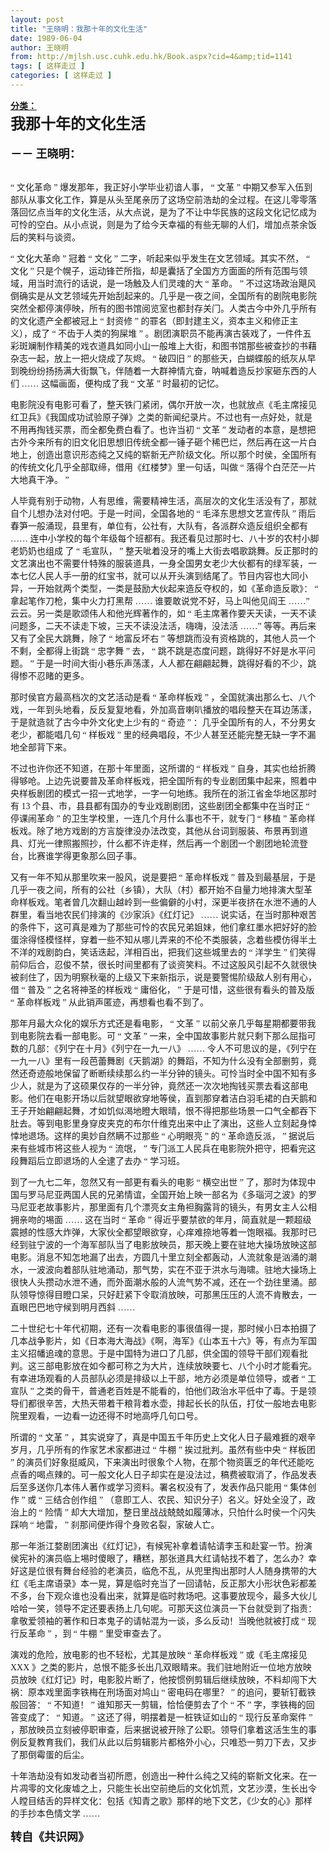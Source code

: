 ```yaml
---
layout: post
title: "王晓明：我那十年的文化生活"
date: 1989-06-04
author: 王晓明
from: http://mjlsh.usc.cuhk.edu.hk/Book.aspx?cid=4&amp;tid=1141
tags: [ 这样走过 ]
categories: [ 这样走过 ]
---
```


<div style="margin: 15px 10px 10px 0px;">
<div>
<span id="ctl00_ContentPlaceHolder1_chapter1_SubjectLabel" style="font-weight:bold;text-decoration:underline;">
   分类：
  </span>
</div>
<b>
<span lang="ZH-CN" style="font-family: 宋体; ">
<font size="5">
    我那十年的文化生活
   </font>
</span>
<!--EndFragment-->
</b>
<div>
<span lang="ZH-CN" style="font-size:12.0pt;font-family:
宋体;mso-ansi-language:EN-US;mso-fareast-language:ZH-CN">
<b>
<br/>
</b>
</span>
</div>
<div>
<font size="4">
<b>
<span lang="ZH-CN" style="font-family: 宋体; ">
     －－
    </span>
<span lang="ZH-CN" style="font-family: 宋体; ">
     王晓明：
    </span>
</b>
</font>
</div>
<div>
<br/>
</div>
<div>
<p class="MsoNormal">
<span style="font-family:宋体;mso-fareast-language:ZH-CN">
<span lang="ZH-CN">
</span>
    “
    <span lang="ZH-CN">
     文化革命
    </span>
    ”
    <span lang="ZH-CN">
     爆发那年，我正好小学毕业初谙人事，
    </span>
    “
    <span lang="ZH-CN">
     文革
    </span>
    ”
    <span lang="ZH-CN">
     中期又参军入伍到部队从事文化工作，算是从头至尾亲历了这场空前浩劫的全过程。在这儿零零落落回忆点当年的文化生活，从大点说，是为了不让中华民族的这段文化记忆成为可怜的空白。从小点说，则是为了给今天幸福的有些无聊的人们，增加点茶余饭后的笑料与谈资。
    </span>
</span>
<span style="font-family: 宋体; ">
</span>
</p>
<p class="MsoNormal">
<span lang="ZH-CN" style="font-family:宋体;mso-fareast-language:
ZH-CN">
</span>
<span style="font-family:宋体;mso-fareast-language:ZH-CN">
    “
    <span lang="ZH-CN">
     文化大革命
    </span>
    ”
    <span lang="ZH-CN">
     冠着
    </span>
    “
    <span lang="ZH-CN">
     文化
    </span>
    ”
    <span lang="ZH-CN">
     二字，听起来似乎发生在文艺领域。其实不然，
    </span>
    “
    <span lang="ZH-CN">
     文化
    </span>
    ”
    <span lang="ZH-CN">
     只是个幌子，运动锋芒所指，却是囊括了全国方方面面的所有范围与领域，用当时流行的话说，是一场触及人们灵魂的大
    </span>
    “
    <span lang="ZH-CN">
     革命。
    </span>
    ”
    <span lang="ZH-CN">
     不过这场政治飓风倒确实是从文艺领域先开始刮起来的。几乎是一夜之间，全国所有的剧院电影院突然全都停演停映，所有的图书馆阅览室也都封存关门。人类古今中外几乎所有的文化遗产全都被冠上
    </span>
    “
    <span lang="ZH-CN">
     封资修
    </span>
    ”
    <span lang="ZH-CN">
     的罪名（即封建主义，资本主义和修正主义），成了
    </span>
    “
    <span lang="ZH-CN">
     不齿于人类的狗屎堆
    </span>
    ”
    <span lang="ZH-CN">
     。剧团演职员不能再演古装戏了，一件件五彩斑斓制作精美的戏衣道具如同小山一般堆上大街，和图书馆那些被查抄的书藉杂志一起，放上一把火烧成了灰烬。
    </span>
    “
    <span lang="ZH-CN">
     破四旧
    </span>
    ”
    <span lang="ZH-CN">
     的那些天，白蝴蝶般的纸灰从早到晚纷纷扬扬满大街飘飞，伴随着一大群神情亢奋，呐喊着造反抄家砸东西的人们
    </span>
    ……
    <span lang="ZH-CN">
     这幅画面，便构成了我
    </span>
    “
    <span lang="ZH-CN">
     文革
    </span>
    ”
    <span lang="ZH-CN">
     时最初的记忆。
    </span>
</span>
</p>
<p class="MsoNormal">
<span lang="ZH-CN" style="font-family:宋体;mso-fareast-language:
ZH-CN">
    电影院没有电影可看了，整天铁门紧闭，偶尔开放一次，也就放点《毛主席接见红卫兵》《我国成功试验原子弹》之类的新闻纪录片。不过也有一点好处，就是不用再掏钱买票，而全都免费白看了。也许当初
   </span>
<span style="font-family:宋体;mso-fareast-language:ZH-CN">
    “
    <span lang="ZH-CN">
     文革
    </span>
    ”
    <span lang="ZH-CN">
     发动者的本意，是想把古外今来所有的旧文化旧思想旧传统全都一锤子砸个稀巴烂，然后再在这一片白地上，创造出意识形态纯之又纯的崭新无产阶级文化。所以那个时侯，全国所有的传统文化几乎全部取缔，借用《红楼梦》里一句话，叫做
    </span>
    “
    <span lang="ZH-CN">
     落得个白茫茫一片大地真干净。
    </span>
    ”
   </span>
</p>
<p class="MsoNormal">
<span lang="ZH-CN" style="font-family:宋体;mso-fareast-language:
ZH-CN">
    人毕竟有别于动物，人有思维，需要精神生活，高层次的文化生活没有了，那就自个儿想办法对付吧。于是一时间，全国各地的
   </span>
<span style="font-family:宋体;mso-fareast-language:ZH-CN">
    “
    <span lang="ZH-CN">
     毛泽东思想文艺宣传队
    </span>
    ”
    <span lang="ZH-CN">
     雨后春笋一般涌现，县里有，单位有，公社有，大队有，各派群众造反组织全都有
    </span>
    ……
    <span lang="ZH-CN">
     连中小学校的每个年级每个班都有。我还看见过那时七、八十岁的农村小脚老奶奶也组成
了
    </span>
    “
    <span lang="ZH-CN">
     毛宣队，
    </span>
    ”
    <span lang="ZH-CN">
     整天呲着没牙的嘴上大街去唱歌跳舞。反正那时的文艺演出也不需要什特殊的服装道具，一身全国男女老少大伙都有的绿军装，一本七亿人民人手一册的红宝书，就可以从开头演到结尾了。节目内容也大同小异，一开始就两个类型，一类是鼓励大伙起来造反夺权的，如《革命造反歌》：
    </span>
    “
    <span lang="ZH-CN">
     拿起笔作刀枪，集中火力打黑帮
    </span>
    ……
    <span lang="ZH-CN">
     谁要敢说党不好，马上叫他见阎王
    </span>
    ……”
    <span lang="ZH-CN">
     云云。另一类是歌颂伟人和他光辉著作的，如
    </span>
    “
    <span lang="ZH-CN">
     毛主席著作要天天读，一天不读问题多，二天不读走下坡，三天不读没法活，嗨嗨，没法活
    </span>
    ……”
    <span lang="ZH-CN">
     等等。再后来又有了全民大跳舞，除了
    </span>
    “
    <span lang="ZH-CN">
     地富反坏右
    </span>
    ”
    <span lang="ZH-CN">
     等想跳而没有资格跳的，其他人员一个不剩，全都得上街跳
    </span>
    “
    <span lang="ZH-CN">
     忠字舞
    </span>
    ”
    <span lang="ZH-CN">
     去，
    </span>
    “
    <span lang="ZH-CN">
     跳不跳是态度问题，跳得好不好是水平问题。
    </span>
    ”
    <span lang="ZH-CN">
     于是一时间大街小巷乐声荡漾，人人都在翩翩起舞，跳得好看的不少，跳得惨不忍睹的更多。
    </span>
</span>
</p>
<p class="MsoNormal">
<span lang="ZH-CN" style="font-family:宋体;mso-fareast-language:
ZH-CN">
    那时侯官方最高档次的文艺活动是看
   </span>
<span style="font-family:宋体;mso-fareast-language:
ZH-CN">
    “
    <span lang="ZH-CN">
     革命样板戏
    </span>
    ”
    <span lang="ZH-CN">
     ，全国就演出那么七、八个戏，一年到头地看，反反复复地看，外加高音喇叭播放的唱段整天在耳边荡漾，于是就造就了古今中外文化史上少有的
    </span>
    “
    <span lang="ZH-CN">
     奇迹
    </span>
    ”
    <span lang="ZH-CN">
     ：几乎全国所有的人，不分男女老少，都能唱几句
    </span>
    “
    <span lang="ZH-CN">
     样板戏
    </span>
    ”
    <span lang="ZH-CN">
     里的经典唱段，不少人甚至还能完整无缺一字不漏地全部背下来。
    </span>
</span>
</p>
<p class="MsoNormal">
<span lang="ZH-CN" style="font-family:宋体;mso-fareast-language:
ZH-CN">
    不过也许你还不知道，在那十年里面，这所谓的
   </span>
<span style="font-family:宋体;mso-fareast-language:
ZH-CN">
    “
    <span lang="ZH-CN">
     样板戏
    </span>
    ”
    <span lang="ZH-CN">
     自身，其实也给折腾得够呛。上边先说要普及革命样板戏，把全国所有的专业剧团集中起来，照着中央样板剧团的模式一招一式地学，一字一句地练。我所在的浙江省金华地区那时有
    </span>
    13
    <span lang="ZH-CN">
     个县、市，县县都有国办的专业戏剧剧团，这些剧团全都集中在当时正
    </span>
    “
    <span lang="ZH-CN">
     停课闹革命
    </span>
    ”
    <span lang="ZH-CN">
     的卫生学校里，一连几个月什么事也不干，就专门
    </span>
    “
    <span lang="ZH-CN">
     移植
    </span>
    ”
    <span lang="ZH-CN">
     革命样板戏。除了地方戏剧的方言旋律没办法改变，其他从台词到服装、布景再到道具、灯光一律照搬照抄，什么都不许走样，然后再一个剧团一个剧团地轮流登台，比赛谁学得更象那么回子事。
    </span>
</span>
</p>
<p class="MsoNormal">
<span lang="ZH-CN" style="font-family:宋体;mso-fareast-language:
ZH-CN">
    又有一年不知从那里吹来一股风，说是要把
   </span>
<span style="font-family:宋体;mso-fareast-language:
ZH-CN">
    “
    <span lang="ZH-CN">
     革命样板戏
    </span>
    ”
    <span lang="ZH-CN">
     普及到最基层，于是几乎一夜之间，所有的公社（乡镇），大队（村）都开始不自量力地排演大型革命样板戏。笔者曾几次翻山越岭到一些偏僻的小村，深更半夜挤在水泄不通的人群里，看当地农民们排演的《沙家浜》《红灯记》
    </span>
    ……
    <span lang="ZH-CN">
     说实话，在当时那种艰苦的条件下，这可真是难为了那些可怜的农民兄弟姐妹，他们拿红墨水把好好的脸蛋涂得怪模怪样，穿着一些不知从哪儿弄来的不伦不类服装，念着些模仿得半土不洋的戏剧韵白，笑话迭起，洋相百出，把我们这些城里去的
    </span>
    “
    <span lang="ZH-CN">
     洋学生
    </span>
    ”
    <span lang="ZH-CN">
     们笑得前仰后合，忍俊不禁，很长时间里都有了谈资笑料。不过这股风引起不久就很快被刹住了，因为明察秋毫的上级又下来新指示，说是要警惕阶级敌人别有用心，借
    </span>
    “
    <span lang="ZH-CN">
     普及
    </span>
    ”
    <span lang="ZH-CN">
     之名将神圣的样板戏
    </span>
    “
    <span lang="ZH-CN">
     庸俗化，
    </span>
    ”
    <span lang="ZH-CN">
     于是可惜，这些很有看头的普及版
    </span>
    “
    <span lang="ZH-CN">
     革命样板戏
    </span>
    ”
    <span lang="ZH-CN">
     从此销声匿迹，再想看也看不到了。
    </span>
</span>
</p>
<p class="MsoNormal">
<span lang="ZH-CN" style="font-family:宋体;mso-fareast-language:
ZH-CN">
    那年月最大众化的娱乐方式还是看电影，
   </span>
<span style="font-family:宋体;mso-fareast-language:
ZH-CN">
    “
    <span lang="ZH-CN">
     文革
    </span>
    ”
    <span lang="ZH-CN">
     以前父亲几乎每星期都要带我到电影院去看一部电影。可
    </span>
    “
    <span lang="ZH-CN">
     文革
    </span>
    ”
    <span lang="ZH-CN">
     一来，全中国故事影片就只剩下那么屈指可数的几部：《列宁在十月》《列宁在一九一八》
    </span>
    ……
    <span lang="ZH-CN">
     令人不可思议的是，《列宁在一九一八》里有一段芭蕾舞剧《天鹅湖》的舞蹈，不知为什么没有全部删剪，竟然还奇迹般地保留了断断续续那么约一半分钟的镜头。可怜当时全中国不知有多少人，就是为了这硕果仅存的一半分钟，竟然还一次次地掏钱买票去看这部电影。他们在电影开场以后就望眼欲穿地等侯，直到那穿着洁白羽毛裙的白天鹅和王子开始翩翩起舞，才如饥似渴地瞪大眼晴，恨不得把那些场景一口气全都吞下肚去。等到电影里身穿皮夹克的布尔什维克出来中止了演出，这些人立刻起身悻悻地退场。这样的奥妙自然瞒不过那些
    </span>
    “
    <span lang="ZH-CN">
     心明眼亮
    </span>
    ”
    <span lang="ZH-CN">
     的
    </span>
    “
    <span lang="ZH-CN">
     革命造反派，
    </span>
    ”
    <span lang="ZH-CN">
     据说后来有些城市将这些人视为
    </span>
    “
    <span lang="ZH-CN">
     流氓，
    </span>
    ”
    <span lang="ZH-CN">
     专门派工人民兵在电影院外把守，把看完这段舞蹈后立即退场的人全逮了去办
    </span>
    “
    <span lang="ZH-CN">
     学习班。
    </span>
</span>
<span style="font-family: 宋体; ">
</span>
</p>
<p class="MsoNormal">
<span lang="ZH-CN" style="font-family:宋体;mso-fareast-language:
ZH-CN">
    到了一九七二年，忽然又有一部更有看头的电影
   </span>
<span style="font-family:宋体;mso-fareast-language:
ZH-CN">
    “
    <span lang="ZH-CN">
     横空出世
    </span>
    ”
    <span lang="ZH-CN">
     了，那时为体现中国与罗马尼亚两国人民的兄弟情谊，全国开始上映一部名为《多瑙河之波》的罗马尼亚老故事影片，那里面有几个漂亮女主角袒胸露背的镜头，有男女主人公相拥亲吻的埸面
    </span>
    ……
    <span lang="ZH-CN">
     这在当时
    </span>
    “
    <span lang="ZH-CN">
     革命
    </span>
    ”
    <span lang="ZH-CN">
     得近乎要禁欲的年月，简直就是一颗超级震撼的性感大炸弹，大家伙全都望眼欲穿，心痒难捺地等着一饱眼福。我那时已经到驻宁波的一个海军部队当了电影放映员，那天晚上要在驻地大操场放映这部电影。消息不知怎地漏了出去，方圆几十里立刻全都轰动，人流就象是汹涌的潮水，一波波向着部队驻地涌动，那气势，实在不亚于洪水与海啸。驻地大操场上很快人头攒动水泄不通，而外面潮水般的人流气势不减，还在一个劲往里涌。部队领导惊得目瞪口呆，只好赶紧下令取消放映，可那黑压压的人流不肯散去，一直眼巴巴地守候到明月西斜
    </span>
    ……
   </span>
</p>
<p class="MsoNormal">
<span lang="ZH-CN" style="font-family:宋体;mso-fareast-language:
ZH-CN">
    二十世纪七十年代初期，还有一次看电影的事很值得一提，那时候小日本拍摄了几本战争影片，如《日本海大海战》《啊，海军》《山本五十六》等，有点为军国主义招幡追魂的意思。于是中国特为进口了几部，供全国的领导干部们观看批判。这三部电影放在如今都可称之为大片，连续放映要七、八个小时才能看完。有幸进场观看的人员部队必须是排级以上干部，地方必须是单位领导，或者
   </span>
<span style="font-family:宋体;mso-fareast-language:ZH-CN">
    “
    <span lang="ZH-CN">
     工宣队
    </span>
    ”
    <span lang="ZH-CN">
     之类的骨干，普通老百姓是不能看的，怕他们政治水平低中了毒。于是领导们都很辛苦，大热天带着干粮背着水壶，排起长长的队伍，打仗一般地去电影院里观看，一边看一边还得不时地高呼几句口号。
    </span>
</span>
<span style="font-family: 宋体; ">
</span>
</p>
<p class="MsoNormal">
<span lang="ZH-CN" style="font-family:宋体;mso-fareast-language:
ZH-CN">
    所谓的
   </span>
<span style="font-family:宋体;mso-fareast-language:ZH-CN">
    “
    <span lang="ZH-CN">
     文革
    </span>
    ”
    <span lang="ZH-CN">
     ，其实说穿了，真是中国五千年历史上文化人日子最难捱的艰辛岁月，几乎所有的作家艺术家都进过
    </span>
    “
    <span lang="ZH-CN">
     牛棚
    </span>
    ”
    <span lang="ZH-CN">
     挨过批判。虽然有些中央
    </span>
    “
    <span lang="ZH-CN">
     样板团
    </span>
    ”
    <span lang="ZH-CN">
     的演员们好象挺威风，下来演出时很象个人物，在那个物资匮乏的年代还能吃点香的喝点辣的。可一般文化人日子却实在是没法过，稿费被取消了，作品发表后至多送你几本伟人著作或学习资料。署名权没有了，发表作品只能用
    </span>
    “
    <span lang="ZH-CN">
     集体创作
    </span>
    ”
    <span lang="ZH-CN">
     或
    </span>
    “
    <span lang="ZH-CN">
     三结合创作组
    </span>
    ”
    <span lang="ZH-CN">
     （意即工人、农民、知识分子）名义。好处全没了，政治上的
    </span>
    “
    <span lang="ZH-CN">
     险情
    </span>
    ”
    <span lang="ZH-CN">
     却大大增加，整日里战战兢兢如履薄冰，只怕什么时侯一个闪失踩响
    </span>
    “
    <span lang="ZH-CN">
     地雷，
    </span>
    ”
    <span lang="ZH-CN">
     刹那间便炸得个身败名裂，家破人亡。
    </span>
</span>
<span style="font-family: 宋体; ">
</span>
</p>
<p class="MsoNormal">
<span lang="ZH-CN" style="font-family:宋体;mso-fareast-language:
ZH-CN">
    那一年浙江婺剧团演出《红灯记》，有候宪补拿着请帖请李玉和赴宴一节。扮演侯宪补的演员临上埸时傻眼了，糟糕，那张道具大红请帖找不着了，怎么办？幸好这是位很有舞台经验的老演员，临危不乱，从兜里掏出那时人人随身携带的大红《毛主席语录》本一晃，算是临时充当了一回请帖，反正那大小形状色彩都差不多，台下观众谁也没看出来，就算是临时救场吧。这事要放现今，最多大伙儿哈哈一笑，领导不定还要表扬上几句呢。可那天这位演员一下台就受到了指责：拿敬爱领袖的著作和日本鬼子的请帖混为一谈，多么反动！当晚他就被打成
   </span>
<span style="font-family:宋体;mso-fareast-language:ZH-CN">
    “
    <span lang="ZH-CN">
     现行反革命
    </span>
    ”
    <span lang="ZH-CN">
     ，到
    </span>
    “
    <span lang="ZH-CN">
     牛棚
    </span>
    ”
    <span lang="ZH-CN">
     里受审查去了。
    </span>
</span>
</p>
<p class="MsoNormal">
<span lang="ZH-CN" style="font-family:宋体;mso-fareast-language:
ZH-CN">
    演戏的危险，放电影的也不轻松，尤其是放映
   </span>
<span style="font-family:宋体;mso-fareast-language:
ZH-CN">
    “
    <span lang="ZH-CN">
     革命样板戏
    </span>
    ”
    <span lang="ZH-CN">
     或《毛主席接见
    </span>
    XXX
    <span lang="ZH-CN">
     》之类的影片，总恨不能多长出几双眼睛来。我们驻地附近一位地方放映员放映《红灯记》时，电影胶片断了，他按惯例剪辑后继续放映，不料却闯下大祸：原本戏里面李铁梅在刑场面对鸠山
    </span>
    “
    <span lang="ZH-CN">
     密电码在哪里？
    </span>
    ”
    <span lang="ZH-CN">
     的追问，要斩钉截铁般回答：
    </span>
    “
    <span lang="ZH-CN">
     不知道！
    </span>
    ”
    <span lang="ZH-CN">
     谁知那天一剪辑，恰恰便剪去了个
    </span>
    “
    <span lang="ZH-CN">
     不
    </span>
    ”
    <span lang="ZH-CN">
     字，李铁梅的回答变成了：
    </span>
    “
    <span lang="ZH-CN">
     知道。
    </span>
    ”
    <span lang="ZH-CN">
     这还了得，明摆着是一桩铁证如山的
    </span>
    “
    <span lang="ZH-CN">
     现行反革命案件
    </span>
    ”
    <span lang="ZH-CN">
     ，那放映员立刻被停职审查，后来据说被开除了公职。领导们拿着这活生生的事例反复教育我们，我们从此以后剪辑影片都格外小心，只唯恐一剪刀下去，又步了那倒霉蛋的后尘。
    </span>
</span>
</p>
<p class="MsoNormal">
<span lang="ZH-CN" style="font-family:宋体;mso-fareast-language:
ZH-CN">
    十年浩劫没有如发动者当初所愿，创造出一种什么纯之又纯的崭新文化来。在一片凋零的文化废墟之上，只能生长出空前绝后的文化饥荒，文艺沙漠，生长出令人瞠目结舌的异样文化：包括《知青之歌》那样的地下文艺，《少女的心》那样的手抄本色情文学
   </span>
<span style="font-family:宋体;mso-fareast-language:ZH-CN">
    ……
    <o:p>
</o:p>
</span>
</p>
<p class="MsoNormal">
<span style="font-family:宋体;mso-fareast-language:ZH-CN">
<!--[if !supportEmptyParas]-->
<!--[endif]-->
<o:p>
</o:p>
</span>
</p>
<p class="MsoNormal">
<span lang="ZH-CN" style="font-family:宋体;mso-fareast-language:
ZH-CN">
<font size="4">
<b>
      转自《共识网》
     </b>
</font>
</span>
<span style="font-family:宋体;mso-fareast-language:ZH-CN">
<o:p>
</o:p>
</span>
</p>
<!--EndFragment-->
</div>
</div>
